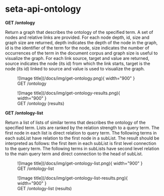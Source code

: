 # seta-api-ontology

**GET /ontology**    

Return a graph that describes the ontology of the specified term. A set of nodes and relative links are provided.  For each node depth, id, size and graph size are returned, depth indicates the depth of the node in the graph, id is the identifier of the term for the node, size indicates the number of occurrences of the term in the document corpus and graph size is useful to visualize the graph.  For each link source, target and value are returned, source indicates the node (its id) from which the link starts, target is the node (its id) linked to source and value is used to visualize the graph.

<figure markdown>
![Image title](/docs/img/get-ontology.png){ width="900" }
<figcaption>GET /ontology</figcaption>
</figure>

<figure markdown>
![Image title](/docs/img/get-ontology-results.png){ width="900" }
<figcaption>GET /ontology (results)</figcaption>
</figure>

<!-- ![Screenshot](/docs/img/get-ontology.png)  -->
<!-- ![Screenshot](/docs/img/get-ontology-results.png)  -->



**GET /ontology-list**    

Return a list of lists of similar terms that describes the ontology of the specified term. Lists are ranked by the relation strength to a query term. The first node in each list is direct relation to query term. The following terms in each subList have relation to the first node in a subList.  The result should be interpreted as follows: the first item in each subList is first level connection to the query term. The following terms in subLists have second level relation to the main query term and direct connection to the head of subList.


<figure markdown>
![Image title](/docs/img/get-ontology-list.png){ width="900" }
<figcaption>GET /ontology-list</figcaption>
</figure>

<figure markdown>
![Image title](/docs/img/get-ontology-list-results.png){ width="900" }
<figcaption>GET /ontology-list (results)</figcaption>
</figure>

<!-- ![Screenshot](/docs/img/get-ontology-list.png)  -->
<!-- ![Screenshot](/docs/img/get-ontology-list-results.png)  -->